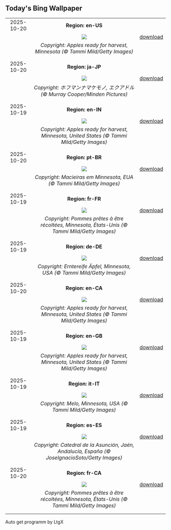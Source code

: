 ## Today's Bing Wallpaper
|      |      |      |
| :----: | :----: | :----: |
|2025-10-20|**Region: en-US**||
||![](https://www.bing.com/th?id=OHR.AppleHarvest_EN-US2977882687_UHD.jpg&pid=hp&w=1152&h=648&rs=1&c=4)| [download](https://www.bing.com/th?id=OHR.AppleHarvest_EN-US2977882687_UHD.jpg)|
||*Copyright: Apples ready for harvest, Minnesota (© Tammi Mild/Getty Images)*
||
|||
|2025-10-20|**Region: ja-JP**||
||![](https://www.bing.com/th?id=OHR.HoffmansSloth_JA-JP1255329003_UHD.jpg&pid=hp&w=1152&h=648&rs=1&c=4)| [download](https://www.bing.com/th?id=OHR.HoffmansSloth_JA-JP1255329003_UHD.jpg)|
||*Copyright: ホフマンナマケモノ, エクアドル (© Murray Cooper/Minden Pictures)*
||
|||
|2025-10-19|**Region: en-IN**||
||![](https://www.bing.com/th?id=OHR.AppleHarvest_EN-IN5534604736_UHD.jpg&pid=hp&w=1152&h=648&rs=1&c=4)| [download](https://www.bing.com/th?id=OHR.AppleHarvest_EN-IN5534604736_UHD.jpg)|
||*Copyright: Apples ready for harvest, Minnesota, United States (© Tammi Mild/Getty Images)*
||
|||
|2025-10-20|**Region: pt-BR**||
||![](https://www.bing.com/th?id=OHR.AppleHarvest_PT-BR5524058975_UHD.jpg&pid=hp&w=1152&h=648&rs=1&c=4)| [download](https://www.bing.com/th?id=OHR.AppleHarvest_PT-BR5524058975_UHD.jpg)|
||*Copyright: Macieiras em Minnesota, EUA (© Tammi Mild/Getty Images)*
||
|||
|2025-10-19|**Region: fr-FR**||
||![](https://www.bing.com/th?id=OHR.AppleHarvest_FR-FR3383399730_UHD.jpg&pid=hp&w=1152&h=648&rs=1&c=4)| [download](https://www.bing.com/th?id=OHR.AppleHarvest_FR-FR3383399730_UHD.jpg)|
||*Copyright: Pommes prêtes à être récoltées, Minnesota, États-Unis (© Tammi Mild/Getty Images)*
||
|||
|2025-10-19|**Region: de-DE**||
||![](https://www.bing.com/th?id=OHR.AppleHarvest_DE-DE2705439483_UHD.jpg&pid=hp&w=1152&h=648&rs=1&c=4)| [download](https://www.bing.com/th?id=OHR.AppleHarvest_DE-DE2705439483_UHD.jpg)|
||*Copyright: Erntereife Äpfel, Minnesota, USA (© Tammi Mild/Getty Images)*
||
|||
|2025-10-20|**Region: en-CA**||
||![](https://www.bing.com/th?id=OHR.AppleHarvest_EN-CA8300580215_UHD.jpg&pid=hp&w=1152&h=648&rs=1&c=4)| [download](https://www.bing.com/th?id=OHR.AppleHarvest_EN-CA8300580215_UHD.jpg)|
||*Copyright: Apples ready for harvest, Minnesota, United States (© Tammi Mild/Getty Images)*
||
|||
|2025-10-19|**Region: en-GB**||
||![](https://www.bing.com/th?id=OHR.AppleHarvest_EN-GB2257227722_UHD.jpg&pid=hp&w=1152&h=648&rs=1&c=4)| [download](https://www.bing.com/th?id=OHR.AppleHarvest_EN-GB2257227722_UHD.jpg)|
||*Copyright: Apples ready for harvest, Minnesota, United States (© Tammi Mild/Getty Images)*
||
|||
|2025-10-19|**Region: it-IT**||
||![](https://www.bing.com/th?id=OHR.AppleHarvest_IT-IT5097872134_UHD.jpg&pid=hp&w=1152&h=648&rs=1&c=4)| [download](https://www.bing.com/th?id=OHR.AppleHarvest_IT-IT5097872134_UHD.jpg)|
||*Copyright: Melo, Minnesota, USA (© Tammi Mild/Getty Images)*
||
|||
|2025-10-19|**Region: es-ES**||
||![](https://www.bing.com/th?id=OHR.JaenCathedral_ES-ES4511407655_UHD.jpg&pid=hp&w=1152&h=648&rs=1&c=4)| [download](https://www.bing.com/th?id=OHR.JaenCathedral_ES-ES4511407655_UHD.jpg)|
||*Copyright: Catedral de la Asunción, Jaén, Andalucía, España (© JoseIgnacioSoto/Getty Images)*
||
|||
|2025-10-20|**Region: fr-CA**||
||![](https://www.bing.com/th?id=OHR.AppleHarvest_FR-CA4246985686_UHD.jpg&pid=hp&w=1152&h=648&rs=1&c=4)| [download](https://www.bing.com/th?id=OHR.AppleHarvest_FR-CA4246985686_UHD.jpg)|
||*Copyright: Pommes prêtes à être récoltées, Minnesota, États-Unis (© Tammi Mild/Getty Images)*
||
|||

Auto get programm by LtgX
